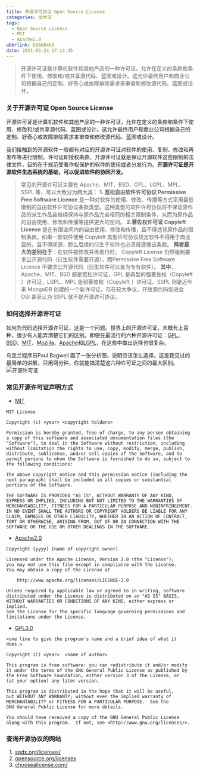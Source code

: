 ```yaml
---
title: 开源许可协议 Open Source License
categories: 技术流
tags:
  - Open Source License
  - MIT
  - Apache2.0
abbrlink: b86684bd
date: 2021-05-24 17:14:45
---
```


>开源许可证是计算机软件和其他产品的一种许可证，允许在定义的条款和条件下使用、修改和/或共享源代码、蓝图或设计。这允许最终用户和商业公司根据自己的定制、好奇心或故障排除需求来审查和修改源代码、蓝图或设计。

<!-- more -->

### 关于开源许可证 Open Source License

开源许可证是计算机软件和其他产品的一种许可证，允许在定义的条款和条件下使用、修改和/或共享源代码、蓝图或设计。这允许最终用户和商业公司根据自己的定制、好奇心或故障排除需求来审查和修改源代码、蓝图或设计。

我们接触到的开源软件一般都有对应的开源许可证对软件的使用、复制、修改和再发布等进行限制。许可证即授权条款，开源许可证就是保证开源软件这些限制的法律文件，目的在于规范受著作权保护的软件的使用或者分发行为。**开源许可证是开源软件生态系统的基础，可以促进软件的协同开发。**

>常见的开源许可证主要有 Apache、MIT、BSD、GPL、LGPL、MPL、SSPL 等，可以大致分为两大类：
>**1. 宽松自由软件许可协议 Permissive Free Software Licence**
>是一种对软件的使用、修改、传播等方式采用最低限制的自由软件许可协议条款类型。这种类型的软件许可协议将不保证原作品的派生作品会继续保持与原作品完全相同的相关限制条件，从而为原作品的自由使用、修改和传播等提供更大的空间。
>**2.著佐权许可证 Copyleft License**
>是在有限空间内的自由使用、修改和传播，且不得违背原作品的限制条款。如果一款软件使用 Copyleft 类型许可协议规定软件不得用于商业目的，且不得闭源，那么后续的衍生子软件也必须得遵循该条款。
>**两者最大的差别在于**：在软件被修改并再发行时， Copyleft License 仍然强制要求公开源代码（衍生软件需要开源），而Permissive Free Software Licence 不要求公开源代码（衍生软件可以变为专有软件）。
>**其中**，Apache、MIT、BSD 都是宽松许可证，GPL 是典型的强著佐权（Copyleft ）许可证，LGPL、MPL 是弱著佐权（Copyleft ）许可证。SSPL 则是近年来 MongoDB 创建的一个新许可证，存在较大争议，开放源代码促进会 OSI 甚至认为 SSPL 就不是开源许可协议。


### 如何选择开源许可证
如何为代码选择开源许可证，这是一个问题。世界上的开源许可证，大概有上百种，很少有人能弄清楚它们的区别。即使在最流行的六种开源许可证：[GPL](https://en.wikipedia.org/wiki/GNU_General_Public_License)、[BSD](https://en.wikipedia.org/wiki/BSD_licenses)、[MIT](https://en.wikipedia.org/wiki/MIT_License)、[Mozilla](https://www.mozilla.org/MPL/)、[Apache](https://www.apache.org/licenses/LICENSE-2.0)和[LGPL](https://en.wikipedia.org/wiki/GNU_Lesser_General_Public_License)，在这些中做出选择也很复杂。

乌克兰程序员Paul Bagwell 画了一张分析图，说明应该怎么选择，这是我见过的最简单的讲解，只用两分钟，你就能搞清楚这六种许可证之间的最大区别。
![开源许可证](https://gitcode.net/weixin_44008788/images/-/raw/master/hexo/licenses.png)


### 常见开源许可证声明方式

- [MIT](https://opensource.org/licenses/MIT)

```
MIT License

Copyright (c) <year> <copyright holders>

Permission is hereby granted, free of charge, to any person obtaining a copy of this software and associated documentation files (the "Software"), to deal in the Software without restriction, including without limitation the rights to use, copy, modify, merge, publish, distribute, sublicense, and/or sell copies of the Software, and to permit persons to whom the Software is furnished to do so, subject to the following conditions:

The above copyright notice and this permission notice (including the next paragraph) shall be included in all copies or substantial portions of the Software.

THE SOFTWARE IS PROVIDED "AS IS", WITHOUT WARRANTY OF ANY KIND, EXPRESS OR IMPLIED, INCLUDING BUT NOT LIMITED TO THE WARRANTIES OF MERCHANTABILITY, FITNESS FOR A PARTICULAR PURPOSE AND NONINFRINGEMENT. IN NO EVENT SHALL THE AUTHORS OR COPYRIGHT HOLDERS BE LIABLE FOR ANY CLAIM, DAMAGES OR OTHER LIABILITY, WHETHER IN AN ACTION OF CONTRACT, TORT OR OTHERWISE, ARISING FROM, OUT OF OR IN CONNECTION WITH THE SOFTWARE OR THE USE OR OTHER DEALINGS IN THE SOFTWARE.
```

- [Apache2.0](https://www.apache.org/licenses/LICENSE-2.0)

```
Copyright [yyyy] [name of copyright owner]

Licensed under the Apache License, Version 2.0 (the "License");
you may not use this file except in compliance with the License.
You may obtain a copy of the License at

    http://www.apache.org/licenses/LICENSE-2.0

Unless required by applicable law or agreed to in writing, software
distributed under the License is distributed on an "AS IS" BASIS,
WITHOUT WARRANTIES OR CONDITIONS OF ANY KIND, either express or implied.
See the License for the specific language governing permissions and
limitations under the License.
```

- [GPL3.0](https://www.gnu.org/licenses/gpl-3.0.html)

```
<one line to give the program's name and a brief idea of what it does.>

Copyright (C) <year>  <name of author>

This program is free software: you can redistribute it and/or modify
it under the terms of the GNU General Public License as published by
the Free Software Foundation, either version 3 of the License, or
(at your option) any later version.

This program is distributed in the hope that it will be useful,
but WITHOUT ANY WARRANTY; without even the implied warranty of
MERCHANTABILITY or FITNESS FOR A PARTICULAR PURPOSE.  See the
GNU General Public License for more details.

You should have received a copy of the GNU General Public License
along with this program.  If not, see <http://www.gnu.org/licenses/>.
```

### 查询开源协议的网站

1. [spdx.org/licenses/](https://spdx.org/licenses/)
2. [opensource.org/licenses](https://opensource.org/licenses)
3. [choosealicense.com/](https://choosealicense.com/)

